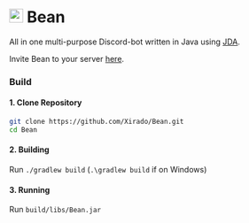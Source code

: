<h1> <img src="https://bean.bz/img/icons/android-chrome-512x512.png"
  width="25"
  height="25"
  >
  Bean
</h1>

All in one multi-purpose Discord-bot written in Java using [JDA](https://github.com/DV8FromTheWorld/JDA).

Invite Bean to your server [here](https://bean.bz/).

### Build

#### 1. Clone Repository

```bash
git clone https://github.com/Xirado/Bean.git
cd Bean
```

#### 2. Building

Run `./gradlew build` (`.\gradlew build` if on Windows)

#### 3. Running

Run `build/libs/Bean.jar`
